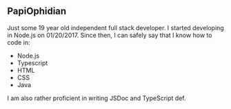 ## PapiOphidian
Just some 19 year old independent full stack developer. I started developing in Node.js on 01/20/2017.
Since then, I can safely say that I know how to code in:
- Node.js
- Typescript
- HTML
- CSS
- Java

I am also rather proficient in writing JSDoc and TypeScript def.
